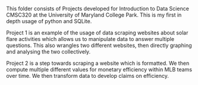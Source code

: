 This folder consists of Projects developed for Introduction to Data Science CMSC320 at the University of Maryland College Park. This is my first in depth usage of python and SQLite.


Project 1 is an example of the usage of data scraping websites about solar flare activities which allows us to manipulate data to answer multiple questions. This also wrangles two different websites, then directly graphing and analysing the two collectively.

Project 2 is a step towards scraping a website which is formatted. We then compute multiple different values for monetary efficiency within MLB teams over time. We then transform data to develop claims on efficiency.
